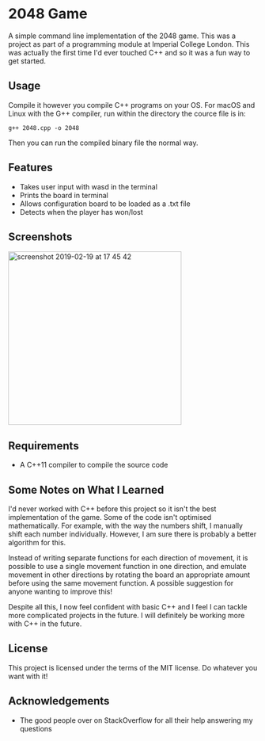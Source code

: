 # 2048 Game
A simple command line implementation of the 2048 game. This was a project as part of a programming module at Imperial College London. This was actually the first time I'd ever touched C++ and so it was a fun way to get started.

## Usage
Compile it however you compile C++ programs on your OS. For macOS and Linux with the G++ compiler, run within the directory the cource file is in:
```
g++ 2048.cpp -o 2048 
```
Then you can run the compiled binary file the normal way.

## Features
* Takes user input with wasd in the terminal
* Prints the board in terminal
* Allows configuration board to be loaded as a .txt file
* Detects when the player has won/lost

## Screenshots
<img width="350" alt="screenshot 2019-02-19 at 17 45 42" src="https://user-images.githubusercontent.com/40459599/53035868-5a725500-346e-11e9-9623-850e5d57b4b2.png">

## Requirements
* A C++11 compiler to compile the source code

## Some Notes on What I Learned
I'd never worked with C++ before this project so it isn't the best implementation of the game. Some of the code isn't optimised mathematically. For example, with the way the numbers shift, I manually shift each number individually. However, I am sure there is probably a better algorithm for this.

Instead of writing separate functions for each direction of movement, it is possible to use a single movement function in one direction, and emulate movement in other directions by rotating the board an appropriate amount before using the same movement function. A possible suggestion for anyone wanting to improve this!

Despite all this, I now feel confident with basic C++ and I feel I can tackle more complicated projects in the future. I will definitely be working more with C++ in the future. 

## License
This project is licensed under the terms of the MIT license. Do whatever you want with it!

## Acknowledgements
* The good people over on StackOverflow for all their help answering my questions
